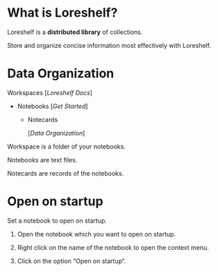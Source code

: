 # What is Loreshelf?

Loreshelf is a **distributed library** of collections.

Store and organize concise information most effectively with Loreshelf.

# Data Organization

Workspaces \[_Loreshelf Docs_\]

- Notebooks \[_Get Started_\]

  - Notecards

    \[_Data Organization_\]

Workspace is a folder of your notebooks.

Notebooks are text files.

Notecards are records of the notebooks.

# Open on startup

Set a notebook to open on startup.

1. Open the notebook which you want to open on startup.

2. Right click on the name of the notebook to open the context menu.

3. Click on the option “Open on startup“.
